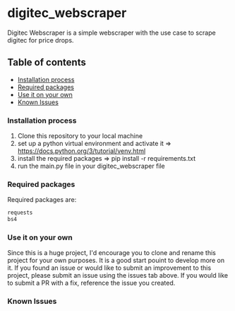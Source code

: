 # digitec_webscraper

Digitec Webscraper is a simple webscraper with the use case to scrape digitec for price drops.

## Table of contents

- [Installation process](#installation-process)
- [Required packages](#required-packages)
- [Use it on your own](#use-it-on-your-own)
- [Known Issues](#known-issues)

### Installation process

1. Clone this repository to your local machine
2. set up a python virtual environment and activate it => https://docs.python.org/3/tutorial/venv.html
3. install the required packages => pip install -r requirements.txt
4. run the main.py file in your digitec_webscraper file

### Required packages

Required packages are:

```python
requests
bs4
```

### Use it on your own

Since this is a huge project, I'd encourage you to clone and rename this project for your own purposes. It is a good start pouint to develop more on it. If you found an issue or would like to submit an improvement to this project, please submit an issue using the issues tab above. If you would like to submit a PR with a fix, reference the issue you created.

### Known Issues
